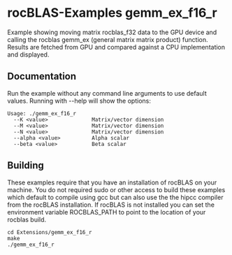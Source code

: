 # rocBLAS-Examples gemm_ex_f16_r
Example showing moving matrix rocblas_f32 data to the GPU device and calling the rocblas gemm_ex (general matrix matrix product) function. Results are fetched from GPU and compared against a CPU implementation and displayed.

## Documentation
Run the example without any command line arguments to use default values.
Running with --help will show the options:

    Usage: ./gemm_ex_f16_r
      --K <value>              Matrix/vector dimension
      --M <value>              Matrix/vector dimension
      --N <value>              Matrix/vector dimension
      --alpha <value>          Alpha scalar
      --beta <value>           Beta scalar

## Building
These examples require that you have an installation of rocBLAS on your machine.  You do not required sudo or other access to build these examples which default to compile using gcc but can also use the the hipcc compiler from the rocBLAS installation. If rocBLAS is not installed you can set the environment variable ROCBLAS_PATH to point to the location of your rocblas build.

    cd Extensions/gemm_ex_f16_r
    make
    ./gemm_ex_f16_r
 
